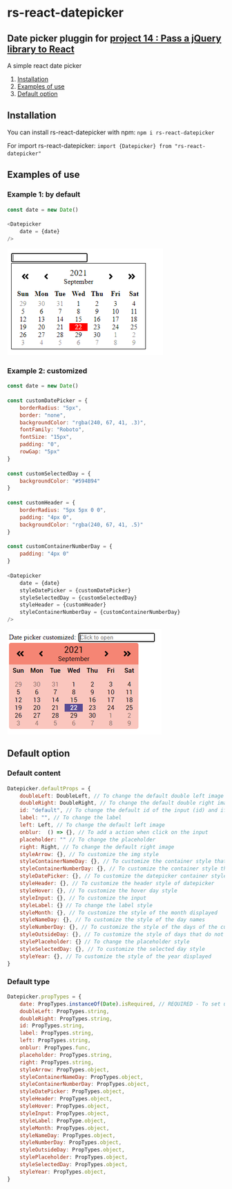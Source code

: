 # rs-react-datepicker

## Date picker pluggin for [project 14 : Pass a jQuery library to React](https://github.com/remisany/RemiSany_14_08092021)

A simple react date picker

1. [Installation](#Installation)
2. [Examples of use](#Example)
3. [Default option](#Default)

<div id='Installation'>

## Installation

You can install rs-react-datepicker with npm:
`npm i rs-react-datepicker`

For import rs-react-datepicker:
`import {Datepicker} from "rs-react-datepicker"`

<div id='Example'>

## Examples of use

### Example 1: by default

```js
const date = new Date()

<Datepicker
    date = {date}
/>
```

![Alt text](/examples/By_default.PNG)

### Example 2: customized

```js
const date = new Date()

const customDatePicker = {
    borderRadius: "5px",
    border: "none",
    backgroundColor: "rgba(240, 67, 41, .3)",
    fontFamily: "Roboto",
    fontSize: "15px",
    padding: "0",
    rowGap: "5px"
}

const customSelectedDay = {
    backgroundColor: "#594B94"
}

const customHeader = {
    borderRadius: "5px 5px 0 0",
    padding: "4px 0",
    backgroundColor: "rgba(240, 67, 41, .5)"
}

const customContainerNumberDay = {
    padding: "4px 0"
}

<Datepicker
    date = {date}
    styleDatePicker = {customDatePicker}
    styleSelectedDay = {customSelectedDay}
    styleHeader = {customHeader}
    styleContainerNumberDay = {customContainerNumberDay}
/>
```

![Alt text](/examples/Customized.PNG) 

<div id='Default'>

## Default option

### Default content

```js
Datepicker.defaultProps = {
    doubleLeft: DoubleLeft, // To change the default double left image
    doubleRight: DoubleRight, // To change the default double right image
    id: "default", // To change the default id of the input (id) and if of datepicker (idDatepicker)
    label: "", // To change the label
    left: Left, // To change the default left image
    onblur:  () => {}, // To add a action when click on the input
    placeholder: "" // To change the placeholder
    right: Right, // To change the default right image
    styleArrow: {}, // To customize the img style
    styleContainerNameDay: {}, // To customize the container style that contains the day names
    styleContainerNumberDay: {}, // To customize the container style that contains the day numbers
    styleDatePicker: {}, // To customize the datepicker container style
    styleHeader: {}, // To customize the header style of datepicker
    styleHover: {}, // To customize the hover day style
    styleInput: {}, // To customize the input
    styleLabel: {} // To change the label style
    styleMonth: {}, // To customize the style of the month displayed
    styleNameDay: {}, // To customize the style of the day names
    styleNumberDay: {}, // To customize the style of the days of the current month
    styleOutsideDay: {}, // To customize the style of days that do not belong to the current month
    stylePlaceholder: {} // To change the placeholder style
    styleSelectedDay: {}, // To customize the selected day style
    styleYear: {}, // To customize the style of the year displayed
}
```

### Default type

```js
Datepicker.propTypes = {
    date: PropTypes.instanceOf(Date).isRequired, // REQUIRED - To set up date
    doubleLeft: PropTypes.string,
    doubleRight: PropTypes.string,
    id: PropTypes.string, 
    label: PropTypes.string,
    left: PropTypes.string,
    onblur: PropTypes.func,
    placeholder: PropTypes.string,
    right: PropTypes.string,
    styleArrow: PropTypes.object,
    styleContainerNameDay: PropTypes.object,
    styleContainerNumberDay: PropTypes.object,
    styleDatePicker: PropTypes.object,
    styleHeader: PropTypes.object,
    styleHover: PropTypes.object,
    styleInput: PropTypes.object,
    styleLabel: PropType.object,
    styleMonth: PropTypes.object,
    styleNameDay: PropTypes.object,
    styleNumberDay: PropTypes.object,
    styleOutsideDay: PropTypes.object,
    stylePlaceholder: PropTypes.object,
    styleSelectedDay: PropTypes.object,
    styleYear: PropTypes.object,
}
```